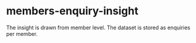 # members-enquiry-insight
The insight is drawn from member level. The dataset is stored as enquiries per member.
